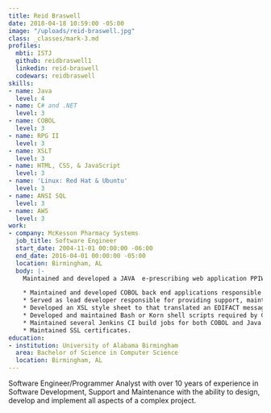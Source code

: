 ```yaml
---
title: Reid Braswell
date: 2018-04-18 10:59:00 -05:00
image: "/uploads/reid-braswell.jpg"
class: _classes/mark-3.md
profiles:
  mbti: ISTJ
  github: reidbraswell1
  linkedin: reid-braswell
  codewars: reidbraswell
skills:
- name: Java
  level: 4
- name: C# and .NET
  level: 3
- name: COBOL
  level: 3
- name: RPG II
  level: 3
- name: XSLT
  level: 3
- name: HTML, CSS, & JavaScript
  level: 3
- name: 'Linux: Red Hat & Ubuntu'
  level: 3
- name: ANSI SQL
  level: 3
- name: AWS
  level: 3
work:
- company: McKesson Pharmacy Systems
  job_title: Software Engineer
  start_date: 2004-11-01 00:00:00 -06:00
  end_date: 2016-04-01 00:00:00 -05:00
  location: Birmingham, AL
  body: |-
    Maintained and developed a JAVA  e-prescribing web application PPIWEB (Pharmacy Physician Interface) that enabled pharmacies to send and receive electronic prescriptions through the Sure Scripts network (a network that supports electronic transmission of prescriptions between health care organizations and pharmacies). All messages were base-64 encoded EDIFACT wrapped in XML sent via a secure SSL connection:

    * Maintained and developed COBOL back end applications responsible for parsing, formatting and displaying the EDIFACT e-prescribing message.
    * Served as lead developer responsible for providing support, maintenance of PIHOST (Prescriber Interface Host), a Java application that facilitated the digital signing and archiving of controlled substance e-prescribing prescription information into a MYSQL database via JPA.
    * Developed an XSL style sheet to that translated an EDIFACT message to XML and XML to EDIFACT to allow PPIWEB to communicate with PIHOST.
    * Developed and maintained Bash or Korn shell scripts required by COBOL applications and Java build jobs that ran on a LINUX / AIX operating system.
    * Maintained several Jenkins CI build jobs for both COBOL and Java web-based applications.
    * Maintained SSL certificates.
education:
- institution: University of Alabama Birmingham
  area: Bachelor of Science in Computer Science
  location: Birmingham, AL
---
```


Software Engineer/Programmer Analyst with over 10 years of experience in Software Development, Support and Maintenance with the ability to design, develop and implement all aspects of a complex project.
